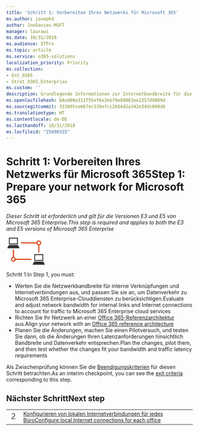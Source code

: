 ```yaml
---
title: 'Schritt 1: Vorbereiten Ihres Netzwerks für Microsoft 365'
ms.author: josephd
author: JoeDavies-MSFT
manager: laurawi
ms.date: 10/31/2018
ms.audience: ITPro
ms.topic: article
ms.service: o365-solutions
localization_priority: Priority
ms.collection:
- Ent_O365
- Strat_O365_Enterprise
ms.custom: ''
description: Grundlegende Informationen zur Internetbandbreite für die Clouddienste von Microsoft 365 Enterprise.
ms.openlocfilehash: b8ad08e311f55ef6a3eb79e9d883ee2357d9809d
ms.sourcegitcommit: 333005ce667ec339efcc2b64d2a342e34dc069d8
ms.translationtype: HT
ms.contentlocale: de-DE
ms.lasthandoff: 10/31/2018
ms.locfileid: "25890335"
---
```

# <a name="step-1-prepare-your-network-for-microsoft-365"></a><span data-ttu-id="c53c2-103">Schritt 1: Vorbereiten Ihres Netzwerks für Microsoft 365</span><span class="sxs-lookup"><span data-stu-id="c53c2-103">Step 1: Prepare your network for Microsoft 365</span></span>

<span data-ttu-id="c53c2-104">*Dieser Schritt ist erforderlich und gilt für die Versionen E3 und E5 von Microsoft 365 Enterprise.*</span><span class="sxs-lookup"><span data-stu-id="c53c2-104">*This step is required and applies to both the E3 and E5 versions of Microsoft 365 Enterprise*</span></span>

![](./media/deploy-foundation-infrastructure/networking_icon-small.png)

<span data-ttu-id="c53c2-105">Schritt 1:</span><span class="sxs-lookup"><span data-stu-id="c53c2-105">In Step 1, you must:</span></span>

- <span data-ttu-id="c53c2-106">Werten Sie die Netzwerkbandbreite für interne Verknüpfungen und Internetverbindungen aus, und passen Sie sie an, um Datenverkehr zu Microsoft 365 Enterprise-Clouddiensten zu berücksichtigen.</span><span class="sxs-lookup"><span data-stu-id="c53c2-106">Evaluate and adjust network bandwidth for internal links and Internet connections to account for traffic to Microsoft 365 Enterprise cloud services</span></span>
- <span data-ttu-id="c53c2-107">Richten Sie Ihr Netzwerk an einer [Office 365-Referenzarchitektur](https://docs.microsoft.com/office365/enterprise/office-365-network-connectivity-principles#BKMK_P2) aus.</span><span class="sxs-lookup"><span data-stu-id="c53c2-107">Align your network with an [Office 365 reference architecture](https://docs.microsoft.com/office365/enterprise/office-365-network-connectivity-principles#BKMK_P2)</span></span>
- <span data-ttu-id="c53c2-108">Planen Sie die Änderungen, machen Sie einen Pilotversuch, und testen Sie dann, ob die Änderungen Ihren Latenzanforderungen hinsichtlich Bandbreite und Datenverkehr entsprechen.</span><span class="sxs-lookup"><span data-stu-id="c53c2-108">Plan the changes, pilot them, and then test whether the changes fit your bandwidth and traffic latency requirements</span></span>

<span data-ttu-id="c53c2-109">Als Zwischenprüfung können Sie die [Beendigungskriterien](networking-exit-criteria.md#crit-networking-step1) für diesen Schritt betrachten.</span><span class="sxs-lookup"><span data-stu-id="c53c2-109">As an interim checkpoint, you can see the [exit criteria](networking-exit-criteria.md#crit-networking-step1) corresponding to this step.</span></span>

## <a name="next-step"></a><span data-ttu-id="c53c2-110">Nächster Schritt</span><span class="sxs-lookup"><span data-stu-id="c53c2-110">Next step</span></span>

|||
|:-------|:-----|
|![](./media/stepnumbers/Step2.png)|[<span data-ttu-id="c53c2-111">Konfigurieren von lokalen Internetverbindungen für jedes Büro</span><span class="sxs-lookup"><span data-stu-id="c53c2-111">Configure local Internet connections for each office</span></span>](networking-dns-resolution-same-location.md)|

